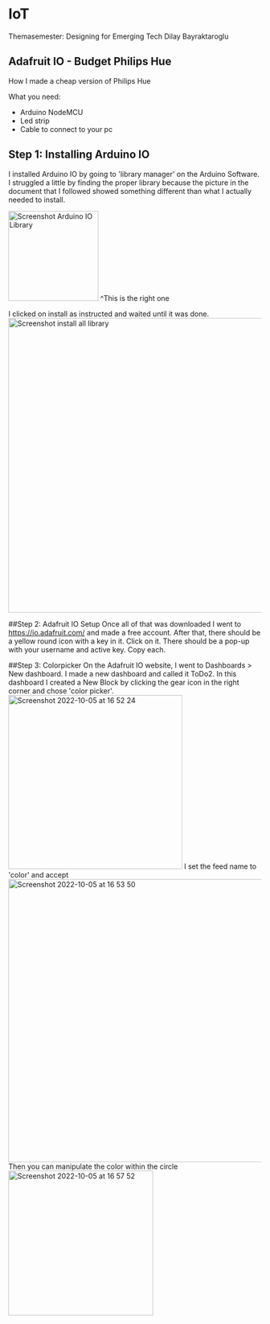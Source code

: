# IoT
Themasemester: Designing for Emerging Tech
Dilay Bayraktaroglu


## Adafruit IO - Budget Philips Hue
How I made a cheap version of Philips Hue

What you need:
  - Arduino NodeMCU
  - Led strip
  - Cable to connect to your pc

## Step 1: Installing Arduino IO
I installed Arduino IO by going to 'library manager' on the Arduino Software. 
I struggled a little by finding the proper library because the picture in the document that I followed showed something different than what I actually needed to install.

<img width="179" alt="Screenshot Arduino IO Library" src="https://user-images.githubusercontent.com/83424135/194088879-0ad06349-ec6e-40d6-b25b-69d5229751bf.png">
^This is the right one

I clicked on install as instructed and waited until it was done.
<img width="586" alt="Screenshot install all library" src="https://user-images.githubusercontent.com/83424135/194089601-4f9b0bee-ca04-4092-bdc9-03f33e438e3d.png">

##Step 2: Adafruit IO Setup
Once all of that was downloaded I went to https://io.adafruit.com/ and made a free account. After that, there should be a yellow round icon with a key in it. Click on it.
There should be a pop-up with your username and active key. Copy each.

##Step 3: Colorpicker
On the Adafruit IO website, I went to Dashboards > New dashboard.
I made a new dashboard and called it ToDo2. 
In this dashboard I created a New Block by clicking the gear icon in the right corner and chose 'color picker'. 
<img width="346" alt="Screenshot 2022-10-05 at 16 52 24" src="https://user-images.githubusercontent.com/83424135/194091782-aae8029e-650a-46f7-b971-79d0acff49ca.png">
I set the feed name to 'color' and accept
<img width="563" alt="Screenshot 2022-10-05 at 16 53 50" src="https://user-images.githubusercontent.![Uploading Screenshot 2022-10-05 at 16.57.09.png…]()
com/83424135/194092132-ac4256ef-bcf7-49ed-b555-b59c30e13431.png">
Then you can manipulate the color within the circle
<img width="288" alt="Screenshot 2022-10-05 at 16 57 52" src="https://user-images.githubusercontent.com/83424135/194093004-f9204754-a16f-4531-bc5b-da8c8994165d.png">


